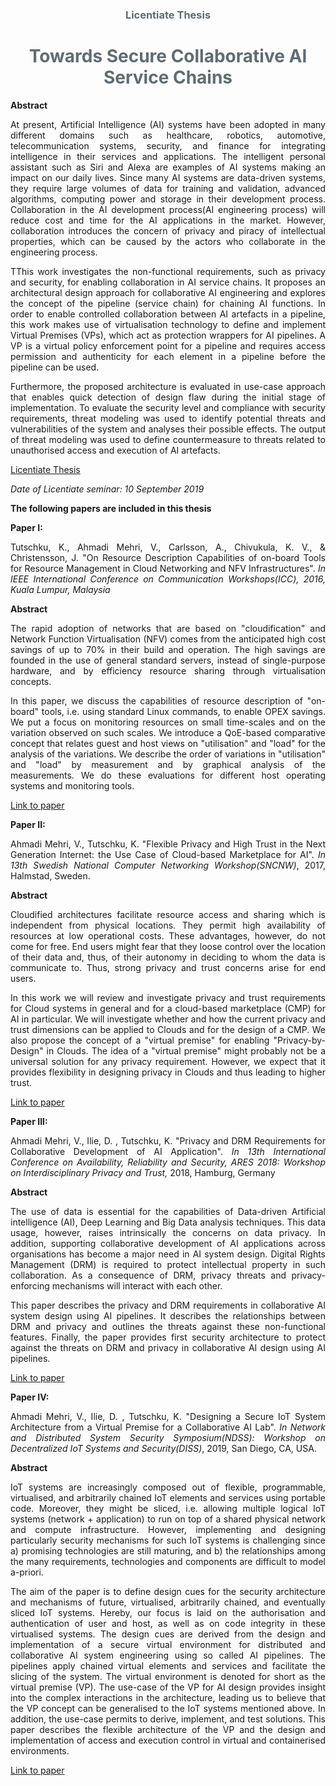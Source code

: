 <h3 style="text-align:center;color:#606c71;"><b>Licentiate Thesis</b></h3>
<h1 style="text-align:center;color:#606c71;"><b>Towards Secure Collaborative AI Service Chains</b></h1>

**Abstract**
<p align="justify">At present, Artificial Intelligence (AI) systems have been adopted in many different domains such as healthcare, robotics, automotive, telecommunication systems, security, and finance for integrating intelligence in their services and applications. The intelligent personal assistant such as Siri and Alexa are examples of AI systems making an impact on our daily lives. Since many AI systems are data-driven systems, they require large volumes of data for training and validation, advanced algorithms, computing power and storage in their development process. Collaboration in the AI development process(AI engineering process) will reduce cost and time for the AI applications in the market. However, collaboration introduces the concern of privacy and piracy of intellectual properties, which can be caused by the actors who collaborate in the engineering process.</p>
<p align="justify">TThis work investigates the non-functional requirements, such as privacy and security, for enabling collaboration in AI service chains. It proposes an architectural design approach for collaborative AI engineering and explores
the concept of the pipeline (service chain) for chaining AI functions. In order to enable controlled collaboration between AI artefacts in a pipeline, this work makes use of virtualisation technology to define and implement Virtual Premises (VPs), which act as protection wrappers for AI pipelines. A VP is a virtual policy enforcement point for a pipeline and requires access permission and authenticity for each element in a pipeline before the pipeline can be used. </p>
<p align="justify">Furthermore, the proposed architecture is evaluated in use-case approach that enables quick detection of design flaw during the initial stage of implementation. To evaluate the security level and compliance with security requirements, threat modeling was used to identify potential threats and vulnerabilities of the system and analyses their possible effects. The output of threat modeling was used to define countermeasure to threats related to unauthorised access and execution of AI artefacts.</p>

[Licentiate Thesis](./doc/vax-lic-thesis.pdf)  

*Date of Licentiate seminar: 10 September 2019*

**The following papers are included in this thesis**

**Paper I:** 
<p align="justify">Tutschku, K., Ahmadi Mehri, V., Carlsson, A., Chivukula, K. V., & Christensson, J. "On Resource Description Capabilities of on-board Tools for Resource Management in Cloud Networking and NFV Infrastructures". <i>In IEEE International Conference on Communication Workshops(ICC), 2016, Kuala Lumpur, Malaysia</i></p>

**Abstract**
<p align="justify">The rapid adoption of networks that are based on "cloudification" and Network Function Virtualisation (NFV) comes from the anticipated high cost savings of up to 70% in their build and operation. The high savings are founded in the use of general standard servers, instead of single-purpose hardware, and by efficiency resource sharing through virtualisation concepts.</p>
<p align="justify"> In this paper, we discuss the capabilities of resource description of "on- board" tools, i.e. using standard Linux commands, to enable OPEX savings. We put a focus on monitoring resources on small time-scales and on the variation observed on such scales. We introduce a QoE-based comparative concept that relates guest and host views on "utilisation" and "load" for the analysis of the variations. We describe the order of variations in "utilisation" and "load" by measurement and by graphical analysis of the measurements. We do these evaluations for different host operating systems and monitoring tools.</p>


[Link to paper](https://ieeexplore.ieee.org/abstract/document/7503827)

**Paper II:**
<p align="justify">Ahmadi Mehri, V., Tutschku, K. "Flexible Privacy and High Trust in the Next Generation Internet: the Use Case of Cloud-based Marketplace for AI". <i>In 13th Swedish National Computer Networking Workshop(SNCNW)</i>, 2017, Halmstad, Sweden.</p>

**Abstract**
<p align="justify"> Cloudified architectures facilitate resource access and sharing which is independent from physical locations. They permit high availability of resources at low operational costs. These advantages, however, do not come for free. End users might fear that they loose control over the location of their data and, thus, of their autonomy in deciding to whom the data is communicate to. Thus, strong privacy and trust concerns arise for end users.</p>
<p align="justify">In this work we will review and investigate privacy and trust requirements for Cloud systems in general and for a cloud-based marketplace (CMP) for AI in particular. We will investigate whether and how the current privacy and trust dimensions can be applied to Clouds and for the design of a CMP. We also propose the concept of a "virtual premise" for enabling "Privacy-by- Design" in Clouds. The idea of a "virtual premise" might probably not be a universal solution for any privacy requirement. However, we expect that it provides flexibility in designing privacy in Clouds and thus leading to higher trust. </p>


[Link to paper](http://www.diva-portal.org/smash/record.jsf?pid=diva2%3A1128475&dswid=1073)

**Paper III:**
<p align="justify">Ahmadi Mehri, V., Ilie, D. , Tutschku, K. "Privacy and DRM Requirements for Collaborative Development of AI Application". <i>In 13th International Conference on Availability, Reliability and Security, ARES 2018: Workshop on Interdisciplinary Privacy and Trust, </i> 2018, Hamburg, Germany</p>

**Abstract**
<p align="justify"> The use of data is essential for the capabilities of Data-driven Artificial intelligence (AI), Deep Learning and Big Data analysis techniques. This data usage, however, raises intrinsically the concerns on data privacy. In addition, supporting collaborative development of AI applications across organisations has become a major need in AI system design. Digital Rights Management (DRM) is required to protect intellectual property in such collaboration. As a consequence of DRM, privacy threats and privacy- enforcing mechanisms will interact with each other.</p>
<p align="justify"> This paper describes the privacy and DRM requirements in collaborative AI system design using AI pipelines. It describes the relationships between DRM and privacy and outlines the threats against these non-functional features. Finally, the paper provides first security architecture to protect against the threats on DRM and privacy in collaborative AI design using AI pipelines.</p>

[Link to paper](https://dl.acm.org/citation.cfm?doid=3230833.3233268)


**Paper IV:**

<p align="justify"> Ahmadi Mehri, V., Ilie, D. , Tutschku, K. "Designing a Secure IoT System Architecture from a Virtual Premise for a Collaborative AI Lab". <i>In Network and Distributed System Security Symposium(NDSS): Workshop on Decentralized IoT Systems and Security(DISS)</i>, 2019, San Diego, CA, USA. </P>

**Abstract**
<p align="justify">IoT systems are increasingly composed out of flexible, programmable, virtualised, and arbitrarily chained IoT elements and services using portable code. Moreover, they might be sliced, i.e. allowing multiple logical IoT systems (network + application) to run on top of a shared physical network and compute infrastructure. However, implementing and designing particularly security mechanisms for such IoT systems is challenging since a) promising technologies are still maturing, and b) the relationships among the many requirements, technologies and components are difficult to model a-priori. </P>
<p align="justify"> The aim of the paper is to define design cues for the security architecture and mechanisms of future, virtualised, arbitrarily chained, and eventually sliced IoT systems. Hereby, our focus is laid on the authorisation and authentication of user and host, as well as on code integrity in these virtualised systems. The design cues are derived from the design and implementation of a secure virtual environment for distributed and collaborative AI system engineering using so called AI pipelines. The pipelines apply chained virtual elements and services and facilitate the slicing of the system. The virtual environment is denoted for short as the virtual premise (VP). The use-case of the VP for AI design provides insight into the complex interactions in the architecture, leading us to believe that the VP concept can be generalised to the IoT systems mentioned above. In addition, the use-case permits to derive, implement, and test solutions. This paper describes the flexible architecture of the VP and the design and implementation of access and execution control in virtual and containerised environments.</P>



[Link to paper](http://www.diva-portal.org/smash/record.jsf?pid=diva2%3A1284028&dswid=9634)
